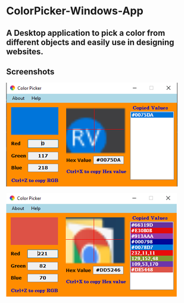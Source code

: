 # ColorPicker-Windows-App

## A Desktop application to pick a color from different objects and easily use in designing websites.

## Screenshots

![Screenshot1](Screenshots/Screenshot1.png)


![Screenshot2](Screenshots/Screenshot2.png)
